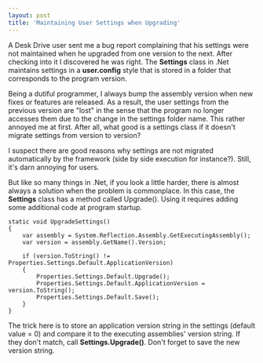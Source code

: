 ```yaml
---
layout: post
title: 'Maintaining User Settings when Upgrading'
---
```

A Desk Drive user sent me a bug report complaining that his settings were not maintained when he upgraded from one version to the next. After checking into it I discovered he was right. The **Settings** class in .Net maintains settings in a **user.config** style that is stored in a folder that corresponds to the program version.

Being a dutiful programmer, I always bump the assembly version when new fixes or features are released. As a result, the user settings from the previous version are "lost" in the sense that the program no longer accesses them due to the change in the settings folder name. This rather annoyed me at first. After all, what good is a settings class if it doesn't migrate settings from version to version?

I suspect there are good reasons why settings are not migrated automatically by the framework (side by side execution for instance?). Still, it's darn annoying for users.

But like so many things in .Net, if you look a little harder, there is almost always a solution when the problem is commonplace. In this case, the **Settings** class has a method called Upgrade(). Using it requires adding some additional code at program startup.
    
    static void UpgradeSettings()
    {
        var assembly = System.Reflection.Assembly.GetExecutingAssembly();
        var version = assembly.GetName().Version;
    
        if (version.ToString() != Properties.Settings.Default.ApplicationVersion)
        {
            Properties.Settings.Default.Upgrade();
            Properties.Settings.Default.ApplicationVersion = version.ToString();
            Properties.Settings.Default.Save();
        }
    }

The trick here is to store an application version string in the settings (default value = 0) and compare it to the executing assemblies' version string. If they don't match, call **Settings.Upgrade()**. Don't forget to save the new version string.
